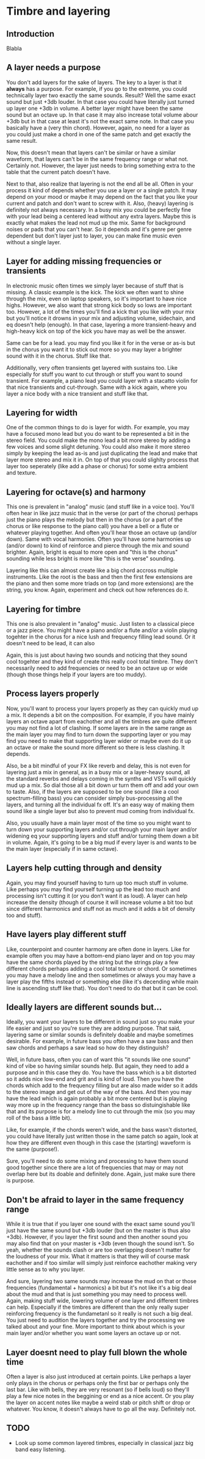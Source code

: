 # Timbre and layering
## Introduction
Blabla

## A layer needs a purpose
You don't add layers for the sake of layers. The key to a layer is that it **always** has a purpose. For example, if you go to the extreme, you could technically layer two exactly the same sounds. Result? Well the same exact sound but just +3db louder. In that case you could have literally just turned up layer one +3db in volume. A better layer might have been the same sound but an octave up. In that case it may also increase total volume abour +3db but in that case at least it's not the exact same note. In that case you basically have a (very thin chord). However, again, no need for a layer as you could just make a chord in one of the same patch and get exactly the same result.

Now, this doesn't mean that layers can't be similar or have a similar waveform, that layers can't be in the same frequency range or what not. Certainly not. However, the layer just needs to bring something extra to the table that the current patch doesn't have.

Next to that, also realize that layering is not the end all be all. Often in your process it kind of depends whether you use a layer or a single patch. It may depend on your mood or maybe it may depend on the fact that you like your current and patch and don't want to screw with it. Also, (heavy) layering is definitely not always necessary. In a busy mix you could be perfectly fine with your lead being a centered lead without any extra layers. Maybe this is exactly what makes the lead not mud up the mix. Same for background noises or pads that you can't hear. So it depends and it's genre per genre dependent but don't layer just to layer, you can make fine music even without a single layer.

## Layer for adding missing frequencies or transients
In electronic music often times we simply layer because of stuff that is missing. A classic example is the kick. The kick we often want to shine through the mix, even on laptop speakers, so it's important to have nice highs. However, we also want that strong kick body so lows are important too. However, a lot of the times you'll find a kick that you like with your mix but you'll notice it drowns in your mix and adjusting volume, sidechain, and eq doesn't help (enough). In that case, layering a more transient-heavy and high-heavy kick on top of the kick you have may as well be the answer.

Same can be for a lead. you may find you like it for in the verse or as-is but in the chorus you want it to stick out more so you may layer a brighter sound with it in the chorus. Stuff like that.

Additionally, very often transients get layered with sustains too. Like especially for stuff you want to cut through or stuff you want to sound transient. For example, a piano lead you could layer with a stacatto violin for that nice transients and cut-through. Same with a kick again, where you layer a nice body with a nice transient and stuff like that.

## Layering for width
One of the common things to do is layer for width. For example, you may have a focused mono lead but you do want to be represented a bit in the stereo field. You could make the mono lead a bit more stereo by adding a few voices and some slight detuning. You could also make it more stereo simply by keeping the lead as-is and just duplicating the lead and make that layer more stereo and mix it in. On top of that you could slighlty process that layer too seperately (like add a phase or chorus) for some extra ambient and texture.

## Layering for octave(s) and harmony
This one is prevalent in "analog" music (and stuff like in a voice too). You'll often hear in like jazz music that in the verse (or part of the chorus) perhaps just the piano plays the melody but then in the chorus (or a part of the chorus or like response to the piano call) you have a bell or a flute or whatever playing together. And often you'll hear those an octave up (and/or down). Same with vocal harmonies. Often you'll have some harmonies up (and/or down) to kind of reinforce and pierce through the mix and sound brighter. Again, bright is equal to more open and "this is the chorus" sounding while less bright is more like "this is the verse" sounding.

Layering like this can almost create like a big chord accross multiple instruments. Like the root is the bass and then the first few extensions are the piano and then some more triads on top (and more extensions) are the string, you know. Again, experiment and check out how references do it.

## Layering for timbre
This one is also prevalent in "analog" music. Just listen to a classical piece or a jazz piece. You might have a piano and/or a flute and/or a violin playing togehter in the chorus for a nice lush and frequency filling lead sound. Or it doesn't need to be lead, it can also 

Again, this is just about having two sounds and noticing that they sound cool togehter and they kind of create this really cool total timbre. They don't necessarily need to add frequencies or need to be an octave up or wide (though those things help if your layers are too muddy).

## Process layers properly
Now, you'll want to process your layers properly as they can quickly mud up a mix. It depends a bit on the composition. For example, if you have mainly layers an octave apart from eachother and all the timbres are quite different you may not find a lot of clashing. If some layers are in the same range as the main layer you may find to turn down the supporting layer or you may find you need to make that supporting layer wider or maybe even do it up an octave or make the sound more different so there is less clashing. It depends.

Also, be a bit mindful of your FX like reverb and delay, this is not even for layering just a mix in general, as in a busy mix or a layer-heavy sound, all the standard reverbs and delays coming in the synths and VSTs will quickly mud up a mix. So dial those all a bit down ur turn them off and add your own to taste. Also, if the layers are supposed to be one sound (like a cool spectrum-filling bass) you can consider simply bus-processing all the layers, and turning all the individual fx off. It's an easy way of making them sound like a single layer but also to prevent mud coming from individual fx.

Also, you usually have a main layer most of the time so you might want to turn down your supporting layers and/or cut through your main layer and/or widening eq your supporting layers and stuff and/or turning them down a bit in volume. Again, it's going to be a big mud if every layer is and wants to be the main layer (especially if in same octave).

## Layers help cutting through and density
Again, you may find yourself having to turn up too much stuff in volume. Like perhaps you may find yourself turning up the lead too much and processing isn't cutting it (or you don't want it as loud). A layer can help increase the density (though of course it will increase volume a bit too but since different harmonics and stuff not as much and it adds a bit of density too and stuff).

## Have layers play different stuff
Like, counterpoint and counter harmony are often done in layers. Like for example often you may have a bottom-end piano layer and on top you may have the same chords played by the string but the strings play a few different chords perhaps adding a cool total texture or chord. Or sometimes you may have a melody line and then sometimes or always you may have a layer play the fifths instead or something else (like it's decending while main line is ascending stuff like that). You don't need to do that but it can be cool.

## Ideally layers are different sounds but...
Ideally, you want your layers to be different in sound just so you make your life easier and just so you're sure they are adding purpose. That said, layering same or similar sounds is definitely doable and maybe sometimes desirable. For example, in future bass you often have a saw bass and then saw chords and perhaps a saw lead so how do they distinguish?

Well, in future bass, often you can of want this "it sounds like one sound" kind of vibe so having similar sounds help. But again, they need to add a purpose and in this case they do. You have the bass which is a bit distorted so it adds nice low-end and grit and is kind of loud. Then you have the chords which add to the frequency filling but are also made wider so it adds to the stereo image and get out of the way of the bass. And then you may have the lead which is again probably a bit more centered but is playing way more up in the frequency range than the bass so distuingishable like that and its purpose is for a melody line to cut through the mix (so you may roll of the bass a little bit).

Like, for example, if the chords weren't wide, and the bass wasn't distorted, you could have literally just written those in the same patch so again, look at how they are different even though in this case the (starting) waveform is the same (purpose!).

Sure, you'll need to do some mixing and processing to have them sound good together since there are a lot of frequencies that may or may not overlap here but its doable and definitely done. Again, just make sure there is purpose.

## Don't be afraid to layer in the same frequency range
While it is true that if you layer one sound with the exact same sound you'll just have the same sound but +3db louder (but on the master is thus also +3db). However, if you layer the first sound and then another sound you may also find that on your master is +3db (even though the sound isn't. So yeah, whether the sounds clash or are too overlapping doesn't matter for the loudness of your mix. What it matters is that they will of course mask eachother and if too similar will simply just reinforce eachother making very little sense as to why you layer.

And sure, layering two same sounds may increase the mud on that or those frequencies (fundamental + harmonics) a bit but it's not like it's a big deal about the mud and that is just something you may need to process well. Again, making stuff wide, lowering volume of one layer and different timbres can help. Especially if the timbres are different than the only really super reinforcing frequency is the fundametanl so it really is not such a big deal. You just need to audition the layers together and try the processing we talked about and your fine. More important to think about which is your main layer and/or whether you want some layers an octave up or not.

## Layer doesnt need to play full blown the whole time
Often a layer is also just introduced at certain points. Like perhaps a layer only plays in the chorus or perhaps only the first bar or perhaps only the last bar. Like with bells, they are very resonant (so if bells loud) so they'll play a few nice notes in the beggining or end as a nice accent. Or you play the layer on accent notes like maybe a weird stab or pitch shift or drop or whatever. You know, it doesn't always have to go all the way. Definitely not.

## TODO
- Look up some common layered timbres, especially in classical jazz big band easy listening.

